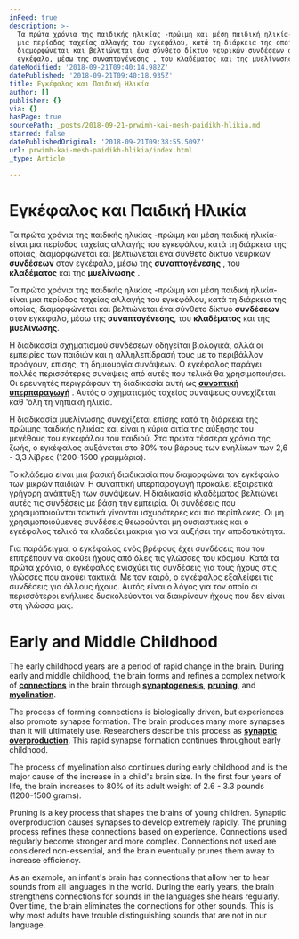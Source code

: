 ```yaml
---
inFeed: true
description: >-
  Τα πρώτα χρόνια της παιδικής ηλικίας -πρώιμη και μέση παιδική ηλικία- είναι
  μια περίοδος ταχείας αλλαγής του εγκεφάλου, κατά τη διάρκεια της οποίας,
  διαμορφώνεται και βελτιώνεται ένα σύνθετο δίκτυο νευρικών συνδέσεων στον
  εγκέφαλο, μέσω της συναπτογένεσης , του κλαδέματος και της μυελίνωσης .
dateModified: '2018-09-21T09:40:14.982Z'
datePublished: '2018-09-21T09:40:18.935Z'
title: Εγκέφαλος και Παιδική Ηλικία
author: []
publisher: {}
via: {}
hasPage: true
sourcePath: _posts/2018-09-21-prwimh-kai-mesh-paidikh-hlikia.md
starred: false
datePublishedOriginal: '2018-09-21T09:38:55.509Z'
url: prwimh-kai-mesh-paidikh-hlikia/index.html
_type: Article

---
```

# Εγκέφαλος και Παιδική Ηλικία

Τα πρώτα χρόνια της παιδικής ηλικίας -πρώιμη και μέση παιδική ηλικία- είναι μια περίοδος ταχείας αλλαγής του εγκεφάλου, κατά τη διάρκεια της οποίας, διαμορφώνεται και βελτιώνεται ένα σύνθετο δίκτυο νευρικών **συνδέσεων** στον εγκέφαλο, μέσω της **συναπτογένεσης** , του **κλαδέματος** και της **μυελίνωσης** .

Τα πρώτα χρόνια της παιδικής ηλικίας -πρώιμη και μέση παιδική ηλικία- είναι μια περίοδος ταχείας αλλαγής του εγκεφάλου, κατά τη διάρκεια της οποίας, διαμορφώνεται και βελτιώνεται ένα σύνθετο δίκτυο **συνδέσεων** στον εγκέφαλο, μέσω της **συναπτογένεσης**, του **κλαδέματος** και της **μυελίνωσης**.

Η διαδικασία σχηματισμού συνδέσεων οδηγείται βιολογικά, αλλά οι εμπειρίες των παιδιών και η αλληλεπίδρασή τους με το περιβάλλον προάγουν, επίσης, τη δημιουργία συνάψεων. Ο εγκέφαλος παράγει πολλές περισσότερες συνάψεις από αυτές που τελικά θα χρησιμοποιήσει. Οι ερευνητές περιγράφουν τη διαδικασία αυτή ως **[συνοπτική υπερπαραγωγή][0]** . Αυτός ο σχηματισμός ταχείας συνάψεως συνεχίζεται καθ 'όλη τη νηπιακή ηλικία.

Η διαδικασία μυελίνωσης συνεχίζεται επίσης κατά τη διάρκεια της πρώιμης παιδικής ηλικίας και είναι η κύρια αιτία της αύξησης του μεγέθους του εγκεφάλου του παιδιού. Στα πρώτα τέσσερα χρόνια της ζωής, ο εγκέφαλος αυξάνεται στο 80% του βάρους των ενηλίκων των 2,6 - 3,3 λίβρες (1200-1500 γραμμάρια).

Το κλάδεμα είναι μια βασική διαδικασία που διαμορφώνει τον εγκέφαλο των μικρών παιδιών. Η συναπτική υπερπαραγωγή προκαλεί εξαιρετικά γρήγορη ανάπτυξη των συνάψεων. Η διαδικασία κλαδέματος βελτιώνει αυτές τις συνδέσεις με βάση την εμπειρία. Οι συνδέσεις που χρησιμοποιούνται τακτικά γίνονται ισχυρότερες και πιο περίπλοκες. Οι μη χρησιμοποιούμενες συνδέσεις θεωρούνται μη ουσιαστικές και ο εγκέφαλος τελικά τα κλαδεύει μακριά για να αυξήσει την αποδοτικότητα.

Για παράδειγμα, ο εγκέφαλος ενός βρέφους έχει συνδέσεις που του επιτρέπουν να ακούει ήχους από όλες τις γλώσσες του κόσμου. Κατά τα πρώτα χρόνια, ο εγκέφαλος ενισχύει τις συνδέσεις για τους ήχους στις γλώσσες που ακούει τακτικά. Με τον καιρό, ο εγκέφαλος εξαλείφει τις συνδέσεις για άλλους ήχους. Αυτός είναι ο λόγος για τον οποίο οι περισσότεροι ενήλικες δυσκολεύονται να διακρίνουν ήχους που δεν είναι στη γλώσσα μας.

# Early and Middle Childhood

The early childhood years are a period of rapid change in the brain. During early and middle childhood, the brain forms and refines a complex network of **[connections][1]** in the brain through **[synaptogenesis][2]**, **[pruning][3]**, and **[myelination][4]**.

The process of forming connections is biologically driven, but experiences also promote synapse formation. The brain produces many more synapses than it will ultimately use. Researchers describe this process as **[synaptic overproduction][0]**. This rapid synapse formation continues throughout early childhood.

The process of myelination also continues during early childhood and is the major cause of the increase in a child's brain size. In the first four years of life, the brain increases to 80% of its adult weight of 2.6 - 3.3 pounds (1200-1500 grams).

Pruning is a key process that shapes the brains of young children. Synaptic overproduction causes synapses to develop extremely rapidly. The pruning process refines these connections based on experience. Connections used regularly become stronger and more complex. Connections not used are considered non-essential, and the brain eventually prunes them away to increase efficiency.

As an example, an infant's brain has connections that allow her to hear sounds from all languages in the world. During the early years, the brain strengthens connections for sounds in the languages she hears regularly. Over time, the brain eliminates the connections for other sounds. This is why most adults have trouble distinguishing sounds that are not in our language.

[0]: http://bbbgeorgia.org/glossary.php#synapticOverproduction
[1]: http://bbbgeorgia.org/glossary.php#connection
[2]: http://bbbgeorgia.org/glossary.php#synaptogenesis
[3]: http://bbbgeorgia.org/glossary.php#pruning
[4]: http://bbbgeorgia.org/glossary.php#myelination